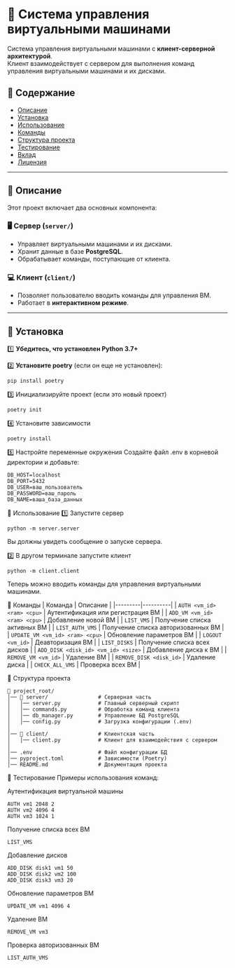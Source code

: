 # 🚀 Система управления виртуальными машинами  

Система управления виртуальными машинами с **клиент-серверной архитектурой**.  
Клиент взаимодействует с сервером для выполнения команд управления виртуальными машинами и их дисками.  

## 📌 Содержание  
- [Описание](#описание)  
- [Установка](#установка)  
- [Использование](#использование)  
- [Команды](#команды)  
- [Структура проекта](#структура-проекта)  
- [Тестирование](#тестирование)  
- [Вклад](#вклад)  
- [Лицензия](#лицензия)  

---

## 📌 Описание  

Этот проект включает два основных компонента:  

### 🖥️ **Сервер (`server/`)**  
- Управляет виртуальными машинами и их дисками.  
- Хранит данные в базе **PostgreSQL**.  
- Обрабатывает команды, поступающие от клиента.  

### 💻 **Клиент (`client/`)**  
- Позволяет пользователю вводить команды для управления ВМ.  
- Работает в **интерактивном режиме**.  

---

## 📌 Установка  

1️⃣ **Убедитесь, что установлен Python 3.7+**  

2️⃣ **Установите poetry** (если он еще не установлен):  
```
pip install poetry
```
3️⃣ Инициализируйте проект (если это новый проект)
```
poetry init
```
4️⃣ Установите зависимости

```
poetry install
```
5️⃣ Настройте переменные окружения
Создайте файл .env в корневой директории и добавьте:

```
DB_HOST=localhost
DB_PORT=5432
DB_USER=ваш_пользователь
DB_PASSWORD=ваш_пароль
DB_NAME=ваша_база_данных
```
📌 Использование
1️⃣ Запустите сервер

```
python -m server.server
```
Вы должны увидеть сообщение о запуске сервера.

2️⃣ В другом терминале запустите клиент

```
python -m client.client
```
Теперь можно вводить команды для управления виртуальными машинами.

📌 Команды
| Команда | Описание |
|---------|----------|
| `AUTH <vm_id> <ram> <cpu>` | Аутентификация или регистрация ВМ |
| `ADD_VM <vm_id> <ram> <cpu>` | Добавление новой ВМ |
| `LIST_VMS` | Получение списка активных ВМ |
| `LIST_AUTH_VMS` | Получение списка авторизованных ВМ |
| `UPDATE_VM <vm_id> <ram> <cpu>` | Обновление параметров ВМ |
| `LOGOUT <vm_id>` | Деавторизация ВМ |
| `LIST_DISKS` | Получение списка всех дисков |
| `ADD_DISK <disk_id> <vm_id> <size>` | Добавление диска к ВМ |
| `REMOVE_VM <vm_id>` | Удаление ВМ |
| `REMOVE_DISK <disk_id>` | Удаление диска |
| `CHECK_ALL_VMS` | Проверка всех ВМ |

📌 Структура проекта
```
📂 project_root/
│── 📂 server/                # Серверная часть
│   │── server.py            # Главный серверный скрипт
│   │── commands.py          # Обработка команд клиента
│   │── db_manager.py        # Управление БД PostgreSQL
│   │── config.py            # Загрузка конфигурации (.env)
│
│── 📂 client/                # Клиентская часть
│   │── client.py            # Клиент для взаимодействия с сервером
│
│── .env                     # Файл конфигурации БД
│── pyproject.toml           # Зависимости (Poetry)
│── README.md                # Документация проекта
```
📌 Тестирование
Примеры использования команд:

Аутентификация виртуальной машины

```
AUTH vm1 2048 2
AUTH vm2 4096 4
AUTH vm3 1024 1
```
Получение списка всех ВМ
```
LIST_VMS
```
Добавление дисков
```
ADD_DISK disk1 vm1 50
ADD_DISK disk2 vm2 100
ADD_DISK disk3 vm3 20
```
Обновление параметров ВМ
```
UPDATE_VM vm1 4096 4
```
Удаление ВМ
```
REMOVE_VM vm3
```
Проверка авторизованных ВМ
```
LIST_AUTH_VMS
```
